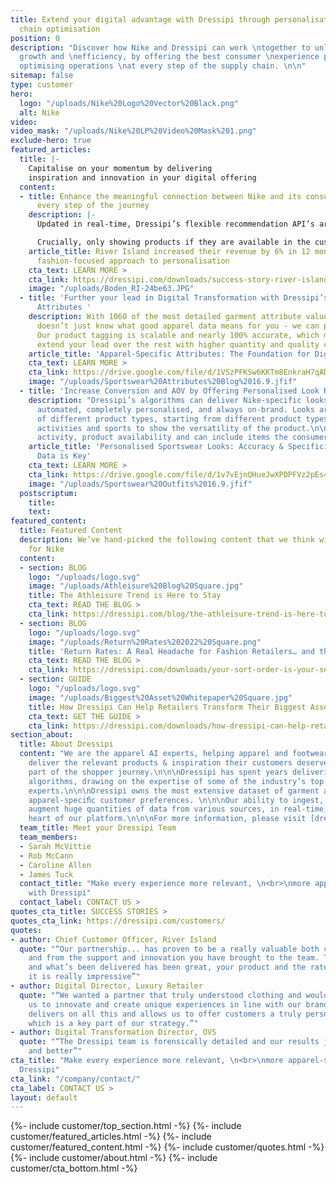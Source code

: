 ```yaml
---
title: Extend your digital advantage with Dressipi through personalisation and supply
  chain optimisation
position: 0
description: "Discover how Nike and Dressipi can work \ntogether to unlock further
  growth and \nefficiency, by offering the best consumer \nexperience possible and
  optimising operations \nat every step of the supply chain. \n\n"
sitemap: false
type: customer
hero:
  logo: "/uploads/Nike%20Logo%20Vector%20Black.png"
  alt: Nike
video: 
video_mask: "/uploads/Nike%20LP%20Video%20Mask%201.png"
exclude-hero: true
featured_articles:
  title: |-
    Capitalise on your momentum by delivering
    inspiration and innovation in your digital offering
  content:
  - title: Enhance the meaningful connection between Nike and its consumers by personalising
      every step of the journey
    description: |-
      Updated in real-time, Dressipi’s flexible recommendation API’s are personalised to the individual’s preferences and intentions, creating a seamless purchasing experience across all touchpoints.

      Crucially, only showing products if they are available in the customer’s size - a key cornerstone of personalisation.
    article_title: River Island increased their revenue by 6% in 12 months with Dressipi’s
      fashion-focused approach to personalisation
    cta_text: LEARN MORE >
    cta_link: https://dressipi.com/downloads/success-story-river-island/
    image: "/uploads/Boden_RI-24be63.JPG"
  - title: 'Further your lead in Digital Transformation with Dressipi’s Apparel-Specific
      Attributes '
    description: With 1060 of the most detailed garment attribute values, Dressipi
      doesn’t just know what good apparel data means for you - we can produce it.
      Our product tagging is scalable and nearly 100% accurate, which means you can
      extend your lead over the rest with higher quantity and quality customer insight.
    article_title: 'Apparel-Specific Attributes: The Foundation for Digital Transformation'
    cta_text: LEARN MORE >
    cta_link: https://drive.google.com/file/d/1VSzPFKSw6KKTm8EnkraH7qAD9FuHgWex/view
    image: "/uploads/Sportswear%20Attributes%20Blog%2016.9.jfif"
  - title: 'Increase Conversion and AOV by Offering Personalised Look Recommendations '
    description: "Dressipi’s algorithms can deliver Nike-specific looks that are completely
      automated, completely personalised, and always on-brand. Looks are comprised
      of different product types, starting from different product types, for different
      activities and sports to show the versatility of the product.\n\nBased on preferences,
      activity, product availability and can include items the consumer already owns. "
    article_title: 'Personalised Sportswear Looks: Accuracy & Specificity of Garment
      Data is Key'
    cta_text: LEARN MORE >
    cta_link: https://drive.google.com/file/d/1v7vEjnQHueJwXPDPFVz2pEs4bQ__1wci/view
    image: "/uploads/Sportswear%20Outfits%2016.9.jfif"
  postscriptum:
    title: 
    text: 
featured_content:
  title: Featured Content
  description: We’ve hand-picked the following content that we think will be relevant
    for Nike
  content:
  - section: BLOG
    logo: "/uploads/logo.svg"
    image: "/uploads/Athleisure%20Blog%20Square.jpg"
    title: The Athleisure Trend is Here to Stay
    cta_text: READ THE BLOG >
    cta_link: https://dressipi.com/blog/the-athleisure-trend-is-here-to-stay/
  - section: BLOG
    logo: "/uploads/logo.svg"
    image: "/uploads/Return%20Rates%202022%20Square.png"
    title: 'Return Rates: A Real Headache for Fashion Retailers… and the Environment'
    cta_text: READ THE BLOG >
    cta_link: https://dressipi.com/downloads/your-sort-order-is-your-secret-weapon-to-success/
  - section: GUIDE
    logo: "/uploads/logo.svg"
    image: "/uploads/Biggest%20Asset%20Whitepaper%20Square.jpg"
    title: How Dressipi Can Help Retailers Transform Their Biggest Asset
    cta_text: GET THE GUIDE >
    cta_link: https://dressipi.com/downloads/how-dressipi-can-help-retailers-transform-their-biggest-asset-whitepaper/
section_about:
  title: About Dressipi
  content: "We are the apparel AI experts, helping apparel and footwear retailers
    deliver the relevant products & inspiration their customers deserve, across every
    part of the shopper journey.\n\n\nDressipi has spent years delivering apparel-speciﬁc
    algorithms, drawing on the expertise of some of the industry’s top stylists and
    experts.\n\n\nDressipi owns the most extensive dataset of garment attributes and
    apparel-speciﬁc customer preferences. \n\n\nOur ability to ingest, cleanse, and
    augment huge quantities of data from various sources, in real-time, is at the
    heart of our platform.\n\n\nFor more information, please visit [dressipi.com](/).\n"
  team_title: Meet your Dressipi Team
  team_members:
  - Sarah McVittie
  - Rob McCann
  - Caroline Allen
  - James Tuck
  contact_title: "Make every experience more relevant, \n<br>\nmore apparel-specific
    with Dressipi"
  contact_label: CONTACT US >
quotes_cta_title: SUCCESS STORIES >
quotes_cta_link: https://dressipi.com/customers/
quotes:
- author: Chief Customer Officer, River Island
  quote: "“Our partnership... has proven to be a really valuable both commercially
    and from the support and innovation you have brought to the team. The roadmap
    and what’s been delivered has been great, your product and the rate you’re evolving
    it is really impressive”"
- author: Digital Director, Luxury Retailer
  quote: "“We wanted a partner that truly understood clothing and would work with
    us to innovate and create unique experiences in line with our brand DNA. Dressipi
    delivers on all this and allows us to offer customers a truly personalised experience,
    which is a key part of our strategy.”"
- author: Digital Transformation Director, OVS
  quote: "“The Dressipi team is forensically detailed and our results just get better
    and better”"
cta_title: "Make every experience more relevant, \n<br>\nmore apparel-specific with
  Dressipi"
cta_link: "/company/contact/"
cta_label: CONTACT US >
layout: default
---
```


{%- include customer/top_section.html -%}
{%- include customer/featured_articles.html -%}
{%- include customer/featured_content.html -%}
{%- include customer/quotes.html -%}
{%- include customer/about.html -%}
{%- include customer/cta_bottom.html -%}
